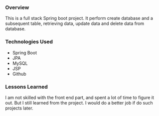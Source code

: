 ### Overview
This is a full stack Spring boot project. It perform create database and a subsequent table, retrieving data, update data and delete data from database.

### Technologies Used
* Spring Boot
* JPA
* MySQL
* JSP
* Github

### Lessons Learned
I am not skilled with the front end part, and spent a lot of time to figure it out. But I still learned from the project. I would do a better job if do such projects later.
